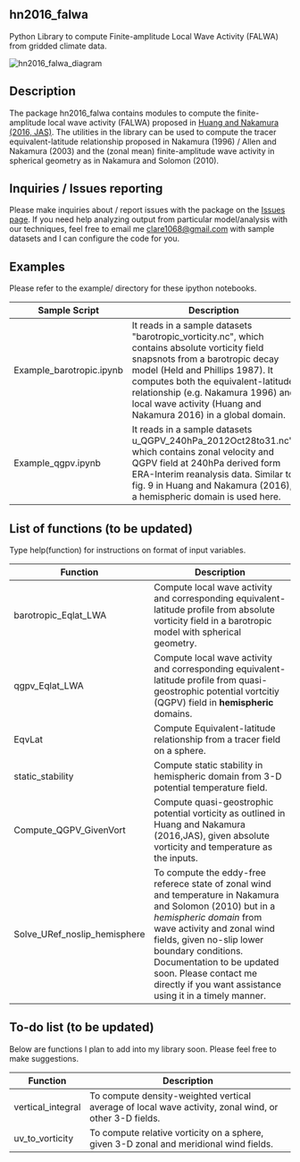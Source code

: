 ## hn2016_falwa

Python Library to compute Finite-amplitude Local Wave Activity (FALWA) from gridded climate data.

![hn2016_falwa_diagram](https://github.com/csyhuang/csyhuang.github.io/blob/master/hn2016_falwa_diagram.png)

## Description

The package hn2016_falwa contains modules to compute the finite-amplitude local wave activity (FALWA) proposed in [Huang and Nakamura (2016, JAS)](http://dx.doi.org/10.1175/JAS-D-15-0194.1). 
The utilities in the library can be used to compute the tracer equivalent-latitude relationship proposed in Nakamura (1996) / Allen and Nakamura (2003) and the (zonal mean) finite-amplitude wave activity in spherical geometry as in Nakamura and Solomon (2010).

## Inquiries / Issues reporting

Please make inquiries about / report issues with the package on the [Issues page](https://github.com/csyhuang/hn2016_falwa/issues). If you need help analyzing output from particular model/analysis with our techniques, feel free to email me <clare1068@gmail.com> with sample datasets and I can configure the code for you.

## Examples

Please refer to the example/ directory for these ipython notebooks. 

Sample Script | Description
------------ | -------------
Example_barotropic.ipynb | It reads in a sample datasets "barotropic_vorticity.nc", which contains absolute vorticity field snapsnots from a barotropic decay model (Held and Phillips 1987). It computes both the equivalent-latitude relationship (e.g. Nakamura 1996) and local wave activity (Huang and Nakamura 2016) in a global domain.
Example_qgpv.ipynb | It reads in a sample datasets u_QGPV_240hPa_2012Oct28to31.nc", which contains zonal velocity and QGPV field at 240hPa derived form ERA-Interim reanalysis data. Similar to fig. 9 in Huang and Nakamura (2016), a hemispheric domain is used here.

## List of functions (to be updated)

Type help(function) for instructions on format of input variables.

Function | Description
---------| -------------
barotropic_Eqlat_LWA | Compute local wave activity and corresponding equivalent-latitude profile from absolute vorticity field in a barotropic model with spherical geometry.
qgpv_Eqlat_LWA | Compute local wave activity and corresponding equivalent-latitude profile from quasi-geostrophic potential vortcitiy (QGPV) field in **hemispheric** domains.
EqvLat| Compute Equivalent-latitude relationship from a tracer field on a sphere.
static_stability| Compute static stability in hemispheric domain from 3-D potential temperature field.
Compute_QGPV_GivenVort| Compute quasi-geostrophic potential vorticity as outlined in Huang and Nakamura (2016,JAS), given absolute vorticity and temperature as the inputs.
Solve_URef_noslip_hemisphere| To compute the eddy-free referece state of zonal wind and temperature in Nakamura and Solomon (2010) but in a *hemispheric domain* from wave activity and zonal wind fields, given no-slip lower boundary conditions. Documentation to be updated soon. Please contact me directly if you want assistance using it in a timely manner.

## To-do list (to be updated)

Below are functions I plan to add into my library soon. Please feel free to make suggestions.

Function | Description
---------| -------------
vertical_integral | To compute density-weighted vertical average of local wave activity, zonal wind, or other 3-D fields.
uv_to_vorticity | To compute relative vorticity on a sphere, given 3-D zonal and meridional wind fields.

